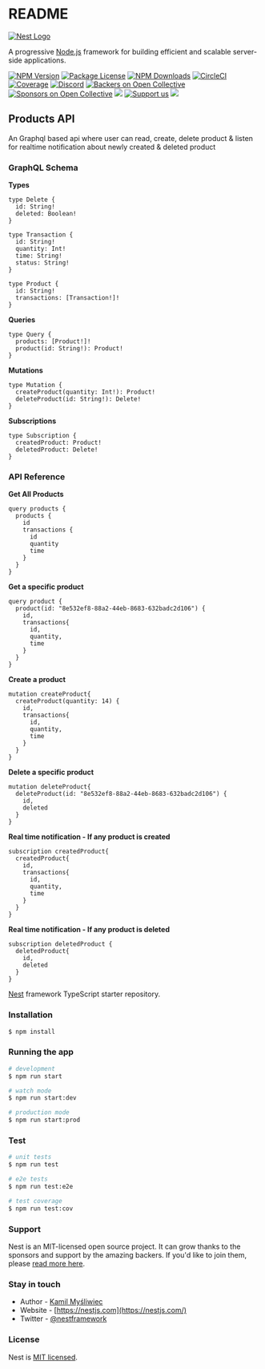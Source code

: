 # README

[![Nest Logo](https://nestjs.com/img/logo-small.svg)](http://nestjs.com/)

A progressive [Node.js](http://nodejs.org) framework for building efficient and scalable server-side applications.

[![NPM Version](https://img.shields.io/npm/v/@nestjs/core.svg)](https://www.npmjs.com/\~nestjscore) [![Package License](https://img.shields.io/npm/l/@nestjs/core.svg)](https://www.npmjs.com/\~nestjscore) [![NPM Downloads](https://img.shields.io/npm/dm/@nestjs/common.svg)](https://www.npmjs.com/\~nestjscore) [![CircleCI](https://img.shields.io/circleci/build/github/nestjs/nest/master)](https://circleci.com/gh/nestjs/nest) [![Coverage](https://coveralls.io/repos/github/nestjs/nest/badge.svg?branch=master#9)](https://coveralls.io/github/nestjs/nest?branch=master) [![Discord](https://img.shields.io/badge/discord-online-brightgreen.svg)](https://discord.gg/G7Qnnhy) [![Backers on Open Collective](https://opencollective.com/nest/backers/badge.svg)](https://opencollective.com/nest#backer) [![Sponsors on Open Collective](https://opencollective.com/nest/sponsors/badge.svg)](https://opencollective.com/nest#sponsor) [![](https://img.shields.io/badge/Donate-PayPal-ff3f59.svg)](https://paypal.me/kamilmysliwiec) [![Support us](https://img.shields.io/badge/Support%20us-Open%20Collective-41B883.svg)](https://opencollective.com/nest#sponsor) [![](https://img.shields.io/twitter/follow/nestframework.svg?style=social\&label=Follow)](https://twitter.com/nestframework)

## Products API

An Graphql based api where user can read, create, delete product & listen for realtime notification about newly created & deleted product



### GraphQL Schema

**Types**

```
type Delete {
  id: String!
  deleted: Boolean!
}

type Transaction {
  id: String!
  quantity: Int!
  time: String!
  status: String!
}

type Product {
  id: String!
  transactions: [Transaction!]!
}
```

**Queries**

```
type Query {
  products: [Product!]!
  product(id: String!): Product!
}
```

**Mutations**

```
type Mutation {
  createProduct(quantity: Int!): Product!
  deleteProduct(id: String!): Delete!
}
```

**Subscriptions**

```
type Subscription {
  createdProduct: Product!
  deletedProduct: Delete!
}
```

### API Reference

**Get All Products**

```
query products {
  products {
    id
    transactions {
      id
      quantity
      time
    }
  }
}
```

**Get a specific product**

```
query product {
  product(id: "8e532ef8-88a2-44eb-8683-632badc2d106") {
    id,
    transactions{
      id,
      quantity,
      time
    }
  }
}
```

**Create a product**

```
mutation createProduct{
  createProduct(quantity: 14) {
    id,
    transactions{
      id,
      quantity,
      time
    }
  }
}
```

**Delete a specific product**

```
mutation deleteProduct{
  deleteProduct(id: "8e532ef8-88a2-44eb-8683-632badc2d106") {
    id,
    deleted
  }
}
```

**Real time notification - If any product is created**

```
subscription createdProduct{
  createdProduct{
    id,
    transactions{
      id,
      quantity,
      time
    }
  }
}
```

**Real time notification - If any product is deleted**

```
subscription deletedProduct {
  deletedProduct{
    id,
    deleted
  }
}
```

[Nest](https://github.com/nestjs/nest) framework TypeScript starter repository.

### Installation

```bash
$ npm install
```

### Running the app

```bash
# development
$ npm run start

# watch mode
$ npm run start:dev

# production mode
$ npm run start:prod
```

### Test

```bash
# unit tests
$ npm run test

# e2e tests
$ npm run test:e2e

# test coverage
$ npm run test:cov
```

### Support

Nest is an MIT-licensed open source project. It can grow thanks to the sponsors and support by the amazing backers. If you'd like to join them, please [read more here](https://docs.nestjs.com/support).

### Stay in touch

* Author - [Kamil Myśliwiec](https://kamilmysliwiec.com)
* Website - [https://nestjs.com](https://nestjs.com/)
* Twitter - [@nestframework](https://twitter.com/nestframework)

### License

Nest is [MIT licensed](LICENSE/).

